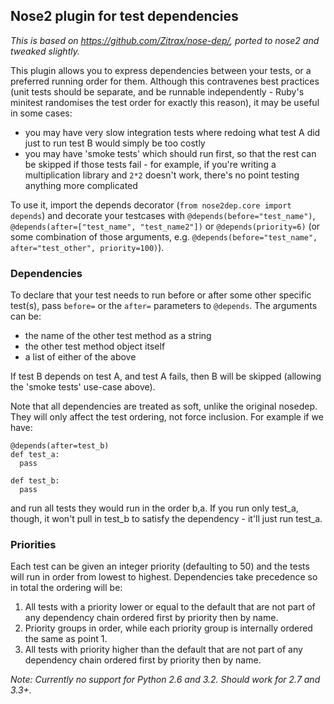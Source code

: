 ## Nose2 plugin for test dependencies

*This is based on https://github.com/Zitrax/nose-dep/, ported to nose2 and tweaked slightly.*

This plugin allows you to express dependencies between your tests, or a preferred running order for them. Although this contravenes best practices (unit tests should be separate, and be runnable independently - Ruby's minitest randomises the test order for exactly this reason), it may be useful in some cases:

- you may have very slow integration tests where redoing what test A did just to run test B would simply be too costly
- you may have 'smoke tests' which should run first, so that the rest can be skipped if those tests fail - for example, if you're writing a multiplication library and `2*2` doesn't work, there's no point testing anything more complicated

To use it, import the depends decorator (`from nose2dep.core import depends`) and decorate your testcases with `@depends(before="test_name")`, `@depends(after=["test_name", "test_name2"])` or `@depends(priority=6)` (or some combination of those arguments, e.g. `@depends(before="test_name", after="test_other", priority=100)`).

### Dependencies

To declare that your test needs to run before or after some other specific test(s), pass `before=` or the `after=` parameters to `@depends`. The arguments can be:

- the name of the other test method as a string
- the other test method object itself
- a list of either of the above

If test B depends on test A, and test A fails, then B will be skipped (allowing the 'smoke tests' use-case above).

Note that all dependencies are treated as soft, unlike the original nosedep. They will only affect the test ordering, not force inclusion. For example if we have:

    @depends(after=test_b)
    def test_a:
      pass

    def test_b:
      pass

and run all tests they would run in the order b,a. If you run only test_a, though, it won't pull in test_b to satisfy the dependency - it'll just run test_a. 

### Priorities

Each test can be given an integer priority (defaulting to 50) and the tests will run in order from lowest to highest. Dependencies take precedence so in total the ordering will be:

1. All tests with a priority lower or equal to the default that are not part of any dependency chain ordered first by priority then by name.
2. Priority groups in order, while each priority group is internally ordered the same as point 1.
3. All tests with priority higher than the default that are not part of any dependency chain ordered first by priority then by name.

*Note: Currently no support for Python 2.6 and 3.2. Should work for 2.7 and 3.3+.*
